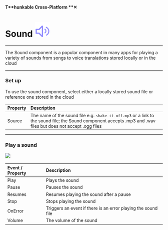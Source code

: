 #### T**hunkable Cross-Platform **✕

# Sound  ![](/assets/iOSviewIconSound.png)

---

The Sound component is a popular component in many apps for playing a variety of sounds from songs to voice translations stored locally or in the cloud

---

### Set up

To use the sound component, select either a locally stored sound file or reference one stored in the cloud

| Property | Description |
| :--- | :--- |
| Source | The name of the sound file e.g. `shake-it-off.mp3` or a link to the sound file; the Sound component accepts .mp3 and .wav files but does not accept .ogg files |

---

### Play a sound

![](/assets/sound-✕-fig-1.png)

| Event / Property | Description |
| :--- | :--- |
| Play | Plays the sound |
| Pause | Pauses the sound |
| Resumes | Resumes playing the sound after a pause |
| Stop | Stops playing the sound |
| OnError | Triggers an event if there is an error playing the sound file |
| Volume | The volume of the sound |



